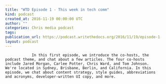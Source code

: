 ```yaml
---
title: "WTD Episode 1 - This week in tech comm"
kind: podcast
created_at: 2016-11-19 00:00:00 UTC
author: ""
categories: Chris media podcast
tags: 
publication_url: https://podcast.writethedocs.org/2016/11/19/episode-1-this-week-in-tech-comm/
layout: podcast
---
```


                In this first episode, we introduce the co-hosts, the podcast theme, and chat about a few articles. The four co-hosts include Jared Morgan, Carlee Potter, Chris Ward, and Tom Johnson. We're located in Sydney, Brisbane, Berlin, and California. In this episode, we chat about content strategy, style guides, abbreviations and acronyms, developer-written UI copy, and more.
            